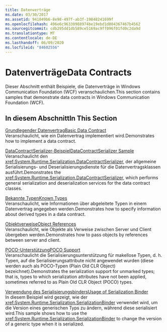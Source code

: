 ```yaml
---
title: Datenverträge
ms.date: 03/30/2017
ms.assetid: 941049b6-8e98-497f-ab3f-19848241699f
ms.openlocfilehash: 496e6c96330988974be19ebd1d804367467b4562
ms.sourcegitcommit: cdb295dd1db589ce5169ac9ff096f01fd0c2da9d
ms.translationtype: MT
ms.contentlocale: de-DE
ms.lasthandoff: 06/09/2020
ms.locfileid: "84602556"
---
```

# <a name="data-contracts"></a><span data-ttu-id="f91fb-102">Datenverträge</span><span class="sxs-lookup"><span data-stu-id="f91fb-102">Data Contracts</span></span>
<span data-ttu-id="f91fb-103">Dieser Abschnitt enthält Beispiele, die Datenverträge in Windows Communication Foundation (WCF) veranschaulichen.</span><span class="sxs-lookup"><span data-stu-id="f91fb-103">This section contains samples that demonstrate data contracts in Windows Communication Foundation (WCF).</span></span>  
  
## <a name="in-this-section"></a><span data-ttu-id="f91fb-104">In diesem Abschnitt</span><span class="sxs-lookup"><span data-stu-id="f91fb-104">In This Section</span></span>  
 [<span data-ttu-id="f91fb-105">Grundlegender Datenvertrag</span><span class="sxs-lookup"><span data-stu-id="f91fb-105">Basic Data Contract</span></span>](basic-data-contract.md)  
 <span data-ttu-id="f91fb-106">Veranschaulicht, wie ein Datenvertrag implementiert wird.</span><span class="sxs-lookup"><span data-stu-id="f91fb-106">Demonstrates how to implement a data contract.</span></span>  
  
 [<span data-ttu-id="f91fb-107">DataContractSerializer-Beispiel</span><span class="sxs-lookup"><span data-stu-id="f91fb-107">DataContractSerializer Sample</span></span>](datacontractserializer-sample.md)  
 <span data-ttu-id="f91fb-108">Veranschaulicht den <xref:System.Runtime.Serialization.DataContractSerializer>, der allgemeine Serialisierungs- und Deserialisierungsdienste für die Datenvertragsklassen ausführt.</span><span class="sxs-lookup"><span data-stu-id="f91fb-108">Demonstrates the <xref:System.Runtime.Serialization.DataContractSerializer>, which performs general serialization and deserialization services for the data contract classes.</span></span>  
  
 [<span data-ttu-id="f91fb-109">Bekannte Typen</span><span class="sxs-lookup"><span data-stu-id="f91fb-109">Known Types</span></span>](known-types.md)  
 <span data-ttu-id="f91fb-110">Veranschaulicht, wie Informationen über abgeleitete Typen in einem Datenvertrag angegeben werden.</span><span class="sxs-lookup"><span data-stu-id="f91fb-110">Demonstrates how to specify information about derived types in a data contract.</span></span>  
  
 [<span data-ttu-id="f91fb-111">Objektverweise</span><span class="sxs-lookup"><span data-stu-id="f91fb-111">Object References</span></span>](object-references.md)  
 <span data-ttu-id="f91fb-112">Veranschaulicht, wie Objekte als Verweise zwischen Server und Client übergeben werden.</span><span class="sxs-lookup"><span data-stu-id="f91fb-112">Demonstrates how to pass objects by references between server and client.</span></span>  
  
 [<span data-ttu-id="f91fb-113">POCO-Unterstützung</span><span class="sxs-lookup"><span data-stu-id="f91fb-113">POCO Support</span></span>](poco-support.md)  
 <span data-ttu-id="f91fb-114">Veranschaulicht die Serialisierungsunterstützung für makellose Typen, d. h. Typen, auf die Serialisierungsattribute nicht angewendet wurden (diese werden auch als POCO-Typen (Plain Old CLR Object) bezeichnet).</span><span class="sxs-lookup"><span data-stu-id="f91fb-114">Demonstrates the serialization support for unmarked types; that is, types to which serialization attributes have not been applied, sometimes referred to as Plain Old CLR Object (POCO) types.</span></span>  
  
 [<span data-ttu-id="f91fb-115">Verwendung des Serialisierungsbinders</span><span class="sxs-lookup"><span data-stu-id="f91fb-115">Usage of Serialization Binder</span></span>](usage-of-serialization-binder.md)  
 <span data-ttu-id="f91fb-116">In diesem Beispiel wird gezeigt, wie der <xref:System.Runtime.Serialization.SerializationBinder> verwendet wird, um die Version eines generischen Typs zu ändern, während diese serialisiert wird.</span><span class="sxs-lookup"><span data-stu-id="f91fb-116">This sample shows how to use the <xref:System.Runtime.Serialization.SerializationBinder> to change the version of a generic type when it is serialized.</span></span>
